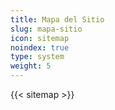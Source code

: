 ```yaml
---
title: Mapa del Sitio
slug: mapa-sitio
icon: sitemap
noindex: true
type: system
weight: 5
---
```

{{< sitemap >}}